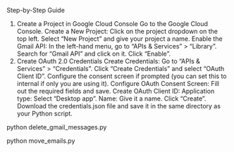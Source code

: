 Step-by-Step Guide
1. Create a Project in Google Cloud Console
Go to the Google Cloud Console.
Create a New Project:
Click on the project dropdown on the top left.
Select “New Project” and give your project a name.
Enable the Gmail API:
In the left-hand menu, go to “APIs & Services” > “Library”.
Search for “Gmail API” and click on it.
Click “Enable”.
2. Create OAuth 2.0 Credentials
Create Credentials:
Go to “APIs & Services” > “Credentials”.
Click “Create Credentials” and select “OAuth Client ID”.
Configure the consent screen if prompted (you can set this to internal if only you are using it).
Configure OAuth Consent Screen:
Fill out the required fields and save.
Create OAuth Client ID:
Application type: Select “Desktop app”.
Name: Give it a name.
Click “Create”.
Download the credentials.json file and save it in the same directory as your Python script.

python delete_gmail_messages.py

python move_emails.py

